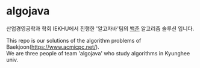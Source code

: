 # algojava
산업경영공학과 학회 IEKHU에서 진행한 '알고자바'팀의 [백준](https://www.acmicpc.net/) 알고리즘 솔루션 입니다.


This repo is our solutions of the algorithm problems of Baekjoon(https://www.acmicpc.net/).<br>
We are three people of team 'algojava' who study algorithms in Kyunghee univ.
